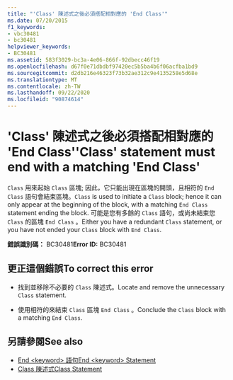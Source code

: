 ```yaml
---
title: "'Class' 陳述式之後必須搭配相對應的 'End Class'"
ms.date: 07/20/2015
f1_keywords:
- vbc30481
- bc30481
helpviewer_keywords:
- BC30481
ms.assetid: 583f3029-bc3a-4e06-866f-92dbecc46f19
ms.openlocfilehash: d67f0e71dbdbf97420ec5b5ba4b6f06acfba1bd9
ms.sourcegitcommit: d2db216e46323f73b32ae312c9e4135258e5d68e
ms.translationtype: MT
ms.contentlocale: zh-TW
ms.lasthandoff: 09/22/2020
ms.locfileid: "90874614"
---
```

# <a name="class-statement-must-end-with-a-matching-end-class"></a><span data-ttu-id="01ac5-102">'Class' 陳述式之後必須搭配相對應的 'End Class'</span><span class="sxs-lookup"><span data-stu-id="01ac5-102">'Class' statement must end with a matching 'End Class'</span></span>

<span data-ttu-id="01ac5-103">`Class` 用來起始 `Class` 區塊; 因此，它只能出現在區塊的開頭，且相符的 `End Class` 語句會結束區塊。</span><span class="sxs-lookup"><span data-stu-id="01ac5-103">`Class` is used to initiate a `Class` block; hence it can only appear at the beginning of the block, with a matching `End Class` statement ending the block.</span></span> <span data-ttu-id="01ac5-104">可能是您有多餘的 `Class` 語句，或尚未結束您 `Class` 的區塊 `End Class` 。</span><span class="sxs-lookup"><span data-stu-id="01ac5-104">Either you have a redundant `Class` statement, or you have not ended your `Class` block with `End Class`.</span></span>  
  
 <span data-ttu-id="01ac5-105">**錯誤識別碼：** BC30481</span><span class="sxs-lookup"><span data-stu-id="01ac5-105">**Error ID:** BC30481</span></span>  
  
## <a name="to-correct-this-error"></a><span data-ttu-id="01ac5-106">更正這個錯誤</span><span class="sxs-lookup"><span data-stu-id="01ac5-106">To correct this error</span></span>  
  
- <span data-ttu-id="01ac5-107">找到並移除不必要的 `Class` 陳述式。</span><span class="sxs-lookup"><span data-stu-id="01ac5-107">Locate and remove the unnecessary `Class` statement.</span></span>  
  
- <span data-ttu-id="01ac5-108">使用相符的來結束 `Class` 區塊 `End Class` 。</span><span class="sxs-lookup"><span data-stu-id="01ac5-108">Conclude the `Class` block with a matching `End Class`.</span></span>  
  
## <a name="see-also"></a><span data-ttu-id="01ac5-109">另請參閱</span><span class="sxs-lookup"><span data-stu-id="01ac5-109">See also</span></span>

- [<span data-ttu-id="01ac5-110">End \<keyword> 語句</span><span class="sxs-lookup"><span data-stu-id="01ac5-110">End \<keyword> Statement</span></span>](../statements/end-keyword-statement.md)
- [<span data-ttu-id="01ac5-111">Class 陳述式</span><span class="sxs-lookup"><span data-stu-id="01ac5-111">Class Statement</span></span>](../statements/class-statement.md)
